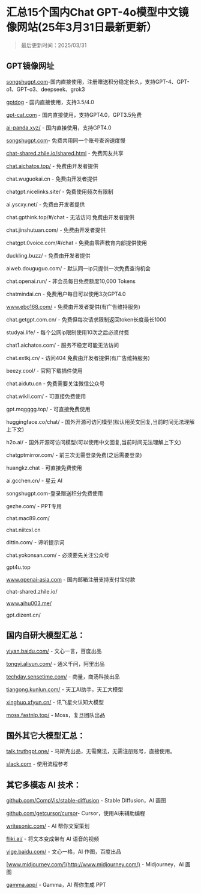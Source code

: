 # 汇总15个国内Chat GPT-4o模型中文镜像网站(25年3月31日最新更新）

> 最后更新时间：2025/03/31


## GPT镜像网址

[songshugpt.com](http://songshugpt.com)-国内直接使用，注册赠送积分稳定长久，支持GPT-4、GPT-o1、GPT-o3、deepseek、grok3

[gptdog](http://gptdog.online) - 国内直接使用，支持3.5/4.0

[gpt-cat.com](http://gpt-cat.com) - 国内直接使用，支持GPT4.0，GPT3.5免费

[ai-panda.xyz/](http://ai-panda.xyz/) - 国内直接使用，支持GPT4.0

[songshugpt.com](http://songshugpt.com)- 免费共用同一个账号查询速度慢

[chat-shared.zhile.io/shared.html](chat-shared.zhile.io/shared.html) - 免费网友共享

[chat.aichatos.top/](chat.aichatos.top/) - 免费由开发者提供

chat.wuguokai.cn - 免费由开发者提供

chatgpt.nicelinks.site/ - 免费使用频次有限制

ai.yscxy.net/ - 免费由开发者提供

chat.gpthink.top/#/chat - 无法访问 免费由开发者提供

chat.jinshutuan.com/ - 免费由开发者提供

chatgpt.0voice.com/#/chat - 免费由零声教育内部提供使用

duckling.buzz/ - 免费由开发者提供

aiweb.douguguo.com/ - 默认同一ip只提供一次免费查询机会

chat.openai.run/ - 非会员每日免费额度10,000 Tokens

chatmindai.cn - 免费用户每日可以使用3次GPT4.0

www.ebo168.com/ - 免费由开发者提供(有广告维持服务)

chat.getgpt.com.cn/ - 免费但每次请求限制返回token长度最长1000

studyai.life/ - 每个公网ip限制使用10次之后必须付费

chat1.aichatos.com/ - 服务不稳定可能无法访问

chat.extkj.cn/ - 访问404 免费由开发者提供(有广告维持服务)

beezy.cool/ - 官网下载插件使用

chat.aidutu.cn - 免费需要关注微信公众号

chat.wikll.com/ - 可直接免费使用

gpt.mqgggg.top/ - 可直接免费使用

huggingface.co/chat/ - 国外开源可访问模型(默认用英文回复,当前时间无法理解上下文)

h2o.ai/ - 国外开源可访问模型(可以使用中文回复,当前时间无法理解上下文)

chatgptmirror.com/ - 前三次无需登录免费(之后需要登录)

huangkz.chat - 可直接免费使用

ai.gcchen.cn/ - 星云 AI

songshugpt.com-登录赠送积分免费使用

gezhe.com/ - PPT专用

chat.mac89.com/

chat.niitcxl.cn

dittin.com/ - 谛听提示词

chat.yokonsan.com/ - 必须要先关注公众号

gpt4u.top

www.openai-asia.com - 国内邮箱注册支持支付宝付款

chat-shared.zhile.io/

www.aihu003.me/

gpt.dizent.cn/

## 国内自研大模型汇总：

[yiyan.baidu.com/](http://yiyan.baidu.com/) - 文心一言，百度出品

[tongyi.aliyun.com/](http://tongyi.aliyun.com/) - 通义千问，阿里出品

[techday.sensetime.com/](http://techday.sensetime.com/) - 商量，商汤科技出品

[tiangong.kunlun.com/](http://tiangong.kunlun.com/) - 天工AI助手，天工大模型

[xinghuo.xfyun.cn/](http://xinghuo.xfyun.cn/) - 讯飞星火认知大模型

[moss.fastnlp.top/](http://moss.fastnlp.top/) - Moss，复旦团队出品

## 国外其它大模型汇总：

[talk.truthgpt.one/](http://talk.truthgpt.one/) - 马斯克出品，无需魔法，无需注册账号，直接使用。

[slack.com](http://slack.com) - 使用流程参考

## 其它多模态 AI 技术：

[github.com/CompVis/stable-diffusion](http://github.com/CompVis/stable-diffusion) - Stable Diffusion，AI 画图

[github.com/getcursor/cursor](http://github.com/getcursor/cursor)- Cursor，使用Ai来辅助编程

[writesonic.com/](http://writesonic.com/) - AI 帮你文案策划

[fliki.ai/](http://fliki.ai/) - 将文本变成带有 AI 语音的视频

[yige.baidu.com/](http://yige.baidu.com/) - 文心一格，AI 作图，百度出品

[www.midjourney.com/](http://www.midjourney.com/) - Midjourney，AI 画图

[gamma.app/](http://gamma.app/) - Gamma，AI 帮你生成 PPT
